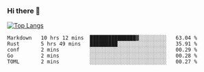 ### Hi there 👋

<!--
**3Xpl0it3r/3Xpl0it3r** is a ✨ _special_ ✨ repository because its `README.md` (this file) appears on your GitHub profile.

Here are some ideas to get you started:

- 🔭 I’m currently working on ...
- 🌱 I’m currently learning ...
- 👯 I’m looking to collaborate on ...
- 🤔 I’m looking for help with ...
- 💬 Ask me about ...
- 📫 How to reach me: ...
- 😄 Pronouns: ...
- ⚡ Fun fact: ...
-->


[![Top Langs](https://github-readme-stats.vercel.app/api/top-langs/?username=3Xpl0it3r&layout=compact)](https://github.com/3Xpl0it3r/3Xpl0it3r)

<!--START_SECTION:waka-->
```text
Markdown   10 hrs 12 mins  ███████████████▓░░░░░░░░░   63.04 % 
Rust       5 hrs 49 mins   █████████░░░░░░░░░░░░░░░░   35.91 % 
conf       2 mins          ░░░░░░░░░░░░░░░░░░░░░░░░░   00.29 % 
Go         2 mins          ░░░░░░░░░░░░░░░░░░░░░░░░░   00.28 % 
TOML       2 mins          ░░░░░░░░░░░░░░░░░░░░░░░░░   00.27 % 
```
<!--END_SECTION:waka-->
